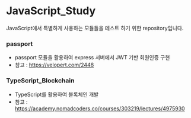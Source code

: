 # JavaScript_Study

JavaScript에서 특별하게 사용하는 모듈들을 테스트 하기 위한 repository입니다.

### passport

- passport 모듈을 활용하여 express 서버에서 JWT 기반 회원인증 구현
- 참고 : https://velopert.com/2448

### TypeScript_Blockchain

- TypeScript를 활용하여 블록체인 개발
- 참고 : https://academy.nomadcoders.co/courses/303219/lectures/4975930
